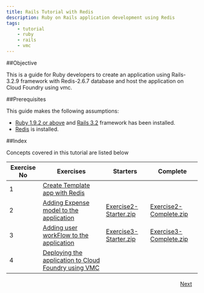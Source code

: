 ```yaml
---
title: Rails Tutorial with Redis
description: Ruby on Rails application development using Redis
tags:
    - tutorial
    - ruby
    - rails
    - vmc
---
```


##Objective

This is a guide for Ruby developers to create an application using Rails-3.2.9 framework with Redis-2.6.7 database and host the application on Cloud Foundry using vmc.

##Prerequisites

This guide makes the following assumptions:

+ [Ruby 1.9.2 or above](https://rvm.io/rubies/installing/) and [Rails 3.2](https://github.com/rails/rails) framework has been installed.
+ [Redis](http://redis.io/download) is installed.


##Index

Concepts covered in this tutorial are listed below

<table class="spring-tutorial-index-table">
  <thead>
    <tr>
      <th>Exercise No</th>
      <th>Exercises</th>
      <th>Starters</th>
      <th>Complete</th>
    </tr>
  </thead>
  <tbody>
    <tr>
      <td>1</td>
      <td><a href='/ruby/rails-tutorial/redis/rails-new-template-with-redis.html'>Create Template app with Redis</a></td>
      <td></td>
      <td></td>
    </tr>
    <tr>
      <td>2</td>
      <td><a href='/ruby/rails-tutorial/redis/rails-redis-expense-model.html'>Adding Expense model to the application</a></td>
      <td><a href='/rails-code/expense-report-redis/Exercise2-starter.zip'>Exercise2-Starter.zip</a></td>
      <td><a href='/rails-code/expense-report-redis/Exercise2-complete.zip'>Exercise2-Complete.zip</a></td>
    </tr>
    <tr>
      <td>3</td>
      <td><a href='/ruby/rails-tutorial/redis/rails-redis-expense-user-flow.html'>Adding user workFlow to the application</a></td>
      <td><a href='/rails-code/expense-report-redis/Exercise3-starter.zip'>Exercise3-Starter.zip</a></td>
      <td><a href='/rails-code/expense-report-redis/Exercise3-complete.zip'>Exercise3-Complete.zip</a></td>
    </tr>
    <tr>
      <td>4</td>
      <td><a href='/ruby/rails-tutorial/redis/rails-hosting-application-with-vmc.html'>Deploying the application to Cloud Foundry using VMC</a></td>
      <td></td>
      <td></td>
    </tr>
  </tbody>
</table>


<a class="button-plain" style="padding: 3px 15px; float: right" href="/ruby/rails-tutorial/redis/rails-new-template-with-redis.html">Next</a>

